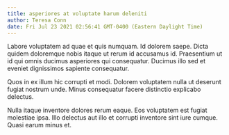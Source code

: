 ```yaml
---
title: asperiores at voluptate harum deleniti
author: Teresa Conn
date: Fri Jul 23 2021 02:56:41 GMT-0400 (Eastern Daylight Time)
---
```

Labore voluptatem ad quae et quis numquam. Id dolorem saepe. Dicta quidem doloremque nobis itaque ut rerum id accusamus id. Praesentium ut id qui omnis ducimus asperiores qui consequatur. Ducimus illo sed et eveniet dignissimos sapiente consequatur.

 Quos in ex illum hic corrupti et modi. Dolorem voluptatem nulla ut deserunt fugiat nostrum unde. Minus consequatur facere distinctio explicabo delectus.

 Nulla itaque inventore dolores rerum eaque. Eos voluptatem est fugiat molestiae ipsa. Illo delectus aut illo et corrupti inventore sint iure cumque. Quasi earum minus et.